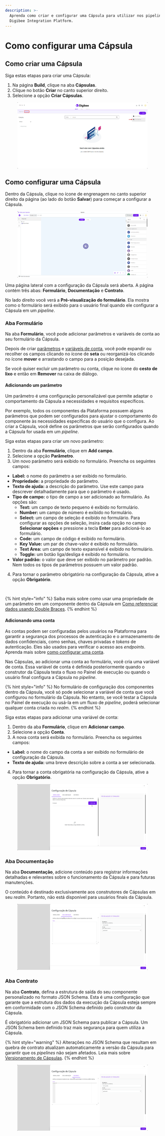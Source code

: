 ```yaml
---
description: >-
  Aprenda como criar e configurar uma Cápsula para utilizar nos pipelines da
  Digibee Integration Platform.
---
```


# Como configurar uma Cápsula

## Como criar uma Cápsula

Siga estas etapas para criar uma Cápsula:

1. Na página **Build**, clique na aba **Cápsulas**.
2. Clique no botão **Criar** no canto superior direito.
3. Selecione a opção **Criar Cápsulas**.

<figure><img src="../../../.gitbook/assets/criar-capsula.png" alt=""><figcaption></figcaption></figure>

## Como configurar uma Cápsula

Dentro da Cápsula, clique no ícone de engrenagem no canto superior direito da página (ao lado do botão **Salvar**) para começar a configurar a Cápsula.

<figure><img src="../../../.gitbook/assets/formulario-configuracao-capsula.gif" alt=""><figcaption></figcaption></figure>

Uma página lateral com a configuração da Cápsula será aberta. A página contém três abas: **Formulário**, **Documentação** e **Contrato**.

No lado direito você verá a **Pré-visualização do formulário**. Ela mostra como o formulário será exibido para o usuário final quando ele configurar a Cápsula em um _pipeline_.

### Aba Formulário

Na aba **Formulário**, você pode adicionar parâmetros e variáveis ​​de conta ao seu formulário da Cápsula.

Depois de criar [parâmetros](how-to-configure-a-capsule.md#adicionando-um-parametro) e [variáveis de conta](how-to-configure-a-capsule.md#adicionando-uma-conta), você pode expandir ou recolher os campos clicando no ícone de **seta** ou reorganizá-los clicando no ícone **mover** e arrastando o campo para a posição desejada.

Se você quiser excluir um parâmetro ou conta, clique no ícone do **cesto de lixo** e então em **Remover** na caixa de diálogo.

#### Adicionando um parâmetro

Um parâmetro é uma configuração personalizável que permite adaptar o comportamento da Cápsula a necessidades e requisitos específicos.

Por exemplo, todos os componentes da Plataforma possuem alguns parâmetros que podem ser configurados para ajustar o comportamento do componente às necessidades específicas do usuário que o configura. Ao criar a Cápsula, você define os parâmetros que serão configurados quando a Cápsula for usada em um _pipeline_.

Siga estas etapas para criar um novo parâmetro:

1. Dentro da aba **Formulário**, clique em **Add campo**.
2. Selecione a opção **Parâmetro**.
3. Um novo parâmetro será exibido no formulário. Preencha os seguintes campos:

* **Label:** o nome do parâmetro a ser exibido no formulário.
* **Propriedade:** a propriedade do parâmetro.
* **Texto de ajuda:** a descrição do parâmetro. Use este campo para descrever detalhadamente para que o parâmetro é usado.
* **Tipo de campo:** o tipo de campo a ser adicionado ao formulário. As opções são:
  * **Text:** um campo de texto pequeno é exibido no formulário.
  * **Number:** um campo de número é exibido no formulário.
  * **Select:** um campo de seleção é exibido no formulário. Para configurar as opções de seleção, insira cada opção no campo **Selecionar opções** e pressione a tecla **Enter** para adicioná-lo ao formulário.
  * **Code:** um campo de código é exibido no formulário.
  * **Key Value:** um par de chave-valor é exibido no formulário.
  * **Text Area:** um campo de texto expansível é exibido no formulário.
  * **Toggle:** um botão liga/desliga é exibido no formulário.
* **Valor padrão:** o valor que deve ser exibido no parâmetro por padrão. Nem todos os tipos de parâmetros possuem um valor padrão.

4. Para tornar o parâmetro obrigatório na configuração da Cápsula, ative a opção **Obrigatório**.

<figure><img src="../../../.gitbook/assets/add-parâmetro.gif" alt=""><figcaption></figcaption></figure>

{% hint style="info" %}
Saiba mais sobre como usar uma propriedade de um parâmetro em um componente dentro da Cápsula em [Como referenciar dados usando Double Braces](https://docs.digibee.com/documentation/v/pt-br/build/double-braces/how-to-reference-data-using-double-braces#referenciando-propriedades-de-capsula).
{% endhint %}

#### Adicionando uma conta

As contas podem ser configuradas pelos usuários na Plataforma para garantir a segurança dos processos de autenticação e o armazenamento de dados confidenciais, como senhas, chaves privadas e _tokens_ de autenticação. Eles são usados ​​para verificar o acesso aos _endpoints_. Aprenda mais sobre [como configurar uma conta](https://docs.digibee.com/documentation/v/pt-br/settings/accounts#informacoes-basicas-das-contas).

Nas Cápsulas, ao adicionar uma conta ao formulário, você cria uma variável de conta. Essa variável de conta é definida posteriormente quando o construtor da Cápsula testa o fluxo no Painel de execução ou quando o usuário final configura a Cápsula no _pipeline_.

{% hint style="info" %}
No formulário de configuração dos componentes dentro da Cápsula, você só pode selecionar a variável de conta que você configurou no formulário da Cápsula. No entanto, se você testar a Cápsula no Painel de execução ou usá-la em um fluxo de _pipeline_, poderá selecionar qualquer conta criada no _realm_.
{% endhint %}

Siga estas etapas para adicionar uma variável de conta:

1. Dentro da aba **Formulário**, clique em **Adicionar campo**.
2. Selecione a opção **Conta**.
3. A nova conta será exibida no formulário. Preencha os seguintes campos:

* **Label:** o nome do campo da conta a ser exibido no formulário de configuração da Cápsula.
* **Texto de ajuda:** uma breve descrição sobre a conta a ser selecionada.

4. Para tornar a conta obrigatória na configuração da Cápsula, ative a opção **Obrigatório**.

<figure><img src="../../../.gitbook/assets/add-conta.gif" alt=""><figcaption></figcaption></figure>

### Aba Documentação

Na aba **Documentação**, adicione conteúdo para registrar informações detalhadas e relevantes sobre o funcionamento da Cápsula e para futuras manutenções.

O conteúdo é destinado exclusivamente aos construtores de Cápsulas em seu _realm_. Portanto, não está disponível para usuários finais da Cápsula.

<figure><img src="../../../.gitbook/assets/aba-documentação.gif" alt=""><figcaption></figcaption></figure>

### Aba Contrato

Na aba **Contrato**, defina a estrutura de saída do seu componente personalizado no formato JSON Schema. Esta é uma configuração que garante que a estrutura dos dados da execução da Cápsula esteja sempre em conformidade com o JSON Schema definido pelo construtor da Cápsula.

É obrigatório adicionar um JSON Schema para publicar a Cápsula. Um JSON Schema bem definido traz mais segurança para quem utiliza a Cápsula.

{% hint style="warning" %}
Alterações no JSON Schema que resultam em quebra de contrato atualizam automaticamente a versão da Cápsula para garantir que os _pipelines_ não sejam afetados. Leia mais sobre [Versionamento de Cápsulas](https://docs.digibee.com/documentation/v/pt-br/build/capsulas/capsules-versioning).
{% endhint %}

<figure><img src="../../../.gitbook/assets/aba-contrato.gif" alt=""><figcaption></figcaption></figure>

